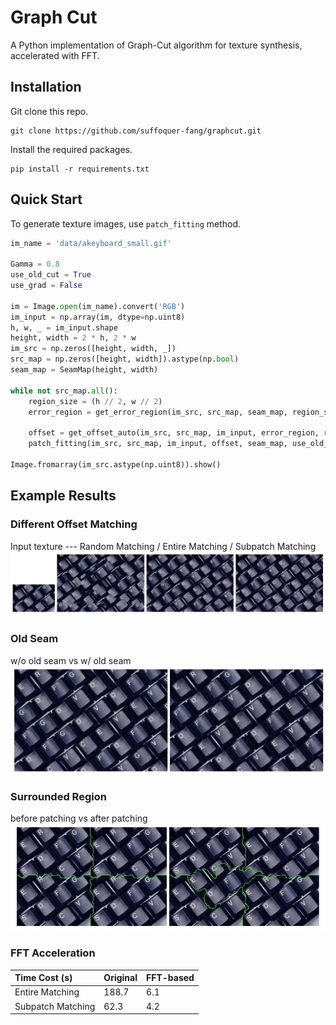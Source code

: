 # Graph Cut

A Python implementation of Graph-Cut algorithm for texture synthesis, accelerated with FFT.

## Installation

Git clone this repo.
```shell
git clone https://github.com/suffoquer-fang/graphcut.git
```

Install the required packages.
```shell
pip install -r requirements.txt
```

## Quick Start
To generate texture images, use `patch_fitting` method.

```python
im_name = 'data/akeyboard_small.gif'
    
Gamma = 0.8
use_old_cut = True 
use_grad = False

im = Image.open(im_name).convert('RGB')
im_input = np.array(im, dtype=np.uint8)
h, w, _ = im_input.shape
height, width = 2 * h, 2 * w
im_src = np.zeros([height, width, _])
src_map = np.zeros([height, width]).astype(np.bool)
seam_map = SeamMap(height, width)

while not src_map.all():
    region_size = (h // 2, w // 2)
    error_region = get_error_region(im_src, src_map, seam_map, region_size)
    
    offset = get_offset_auto(im_src, src_map, im_input, error_region, region_size, Gamma)
    patch_fitting(im_src, src_map, im_input, offset, seam_map, use_old_cut, use_grad)

Image.fromarray(im_src.astype(np.uint8)).show()
```

## Example Results

### Different Offset Matching
Input texture --- Random Matching / Entire Matching / Subpatch Matching
![offset-matching](https://github.com/Suffoquer-fang/GraphCut/blob/main/figs/offset-matching.jpeg)

### Old Seam
w/o old seam vs w/ old seam
![old-seam](https://github.com/Suffoquer-fang/GraphCut/blob/main/figs/old-seam.jpg)

### Surrounded Region
before patching vs after patching
![surrounded](https://github.com/Suffoquer-fang/GraphCut/blob/main/figs/surrounded.jpg)

### FFT Acceleration

| Time Cost (s) | Original | FFT-based |
| :------ | :------ | :------ |
| Entire Matching | 188.7 | 6.1 |
| Subpatch Matching | 62.3 | 4.2 |
